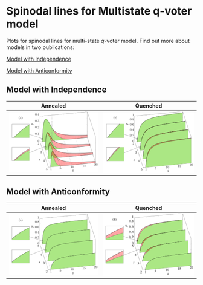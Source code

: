 # Spinodal lines for Multistate q-voter model

Plots for spinodal lines for multi-state $q$-voter model. Find out more about models in two publications:

[Model with Independence](https://www.nature.com/articles/s41598-021-85361-9)

[Model with Anticonformity](https://journals.aps.org/pre/abstract/10.1103/PhysRevE.106.014125)

## Model with Independence

| Annealed | Quenched |
|:---:|:---:|
|  <img src="Model with independence annealed/plot.png">   |  <img src="Model with independence quenched/plot.png">  |

## Model with Anticonformity

| Annealed | Quenched |
|:---:|:---:|
|  <img src="Model with anticonformity annealed/plot.png">   |  <img src="Model with anticonformity quenched/plot.png">  |